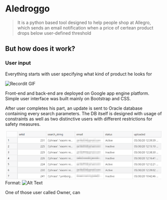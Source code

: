 # Aledroggo

> It is a python based tool designed to help people shop at Allegro, which sends an email notification when a price of certean product drops below user-defined threshold

## But how does it work?

### User input

Everything starts with user specifying what kind of product he looks for

![Recordit GIF](http://g.recordit.co/DNPIy3XFtB.gif)

Front-end and back-end are deployed on Google app engine platform. Simple user interface was built mainly on Bootstrap and CSS.

After user completes his part, an update is sent to Oracle database containing every search parameters. The DB itself is designed with usage of constraints as well as two distinctive users with different restrictions for safety measures.

![DB](/images/1.png)
Format: ![Alt Text](url)

One of those user called Owner, can 
